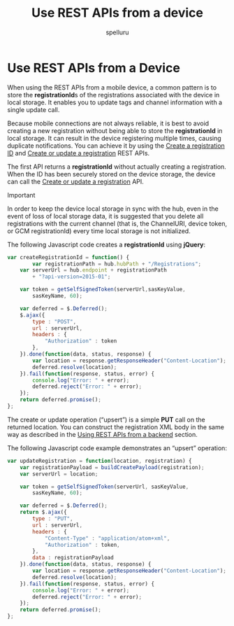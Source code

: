 ﻿---
title: "Use REST APIs from a device"
ms.custom: ""
ms.date: "2019-04-05"
ms.prod: "azure"
ms.reviewer: ""
ms.service: "notification-hubs"
ms.suite: ""
ms.tgt_pltfrm: ""
ms.topic: "reference"
author: "spelluru"
ms.author: "spelluru"
manager: "timlt"

---


# Use REST APIs from a Device
When using the REST APIs from a mobile device, a common pattern is to store the **registrationId**s of the registrations associated with the device in local storage. It enables you to update tags and channel information with a single update call.

Because mobile connections are not always reliable, it is best to avoid creating a new registration without being able to store the **registrationId** in local storage. It can result in the device registering multiple times, causing duplicate notifications. You can achieve it by using the [Create a registration ID](create-registration-id.md) and [Create or update a registration](create-update-registration.md) REST APIs.

The first API returns a **registrationId** without actually creating a registration. When the ID has been securely stored on the device storage, the device can call the [Create or update a registration](create-update-registration.md) API.


> [!IMPORTANT]
> <P>In order to keep the device local storage in sync with the hub, even in the event of loss of local storage data, it is suggested that you delete all registrations with the current channel (that is, the ChannelURI, device token, or GCM registrationId) every time local storage is not initialized.</P>



The following Javascript code creates a **registrationId** using **jQuery**:

``` javascript
var createRegistrationId = function() {
        var registrationPath = hub.hubPath + "/Registrations";
    var serverUrl = hub.endpoint + registrationPath
        + "?api-version=2015-01";

    var token = getSelfSignedToken(serverUrl,sasKeyValue,
        sasKeyName, 60);

    var deferred = $.Deferred();
    $.ajax({
        type : "POST",
        url : serverUrl,
        headers : {
            "Authorization" : token
        },
    }).done(function(data, status, response) {
        var location = response.getResponseHeader("Content-Location");
        deferred.resolve(location);
    }).fail(function(response, status, error) {
        console.log("Error: " + error);
        deferred.reject("Error: " + error);
    });
    return deferred.promise();
};
```

The create or update operation (“upsert”) is a simple **PUT** call on the returned location. You can construct the registration XML body in the same way as described in the [Using REST APIs from a backend](use-rest-api-backend.md) section.

The following Javascript code example demonstrates an “upsert” operation:

``` javascript
var updateRegistration = function(location, registration) {
    var registrationPayload = buildCreatePayload(registration);
    var serverUrl = location;

    var token = getSelfSignedToken(serverUrl, sasKeyValue,
        sasKeyName, 60);

    var deferred = $.Deferred();
    return $.ajax({
        type : "PUT",
        url : serverUrl,
        headers : {
            "Content-Type" : "application/atom+xml",
            "Authorization" : token,
        },
        data : registrationPayload
    }).done(function(data, status, response) {
        var location = response.getResponseHeader("Content-Location");
        deferred.resolve(location);
    }).fail(function(response, status, error) {
        console.log("Error: " + error);
        deferred.reject("Error: " + error);
    });
    return deferred.promise();
};
```

